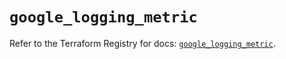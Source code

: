 # `google_logging_metric`

Refer to the Terraform Registry for docs: [`google_logging_metric`](https://registry.terraform.io/providers/hashicorp/google-beta/6.36.1/docs/resources/google_logging_metric).
